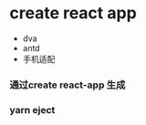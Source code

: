 <!--
 * @Author: xgj
 * @since: 2020-04-28 17:47:48
 * @lastTime: 2020-04-29 21:53:05
 * @LastAuthor: xgj
 * @FilePath: /my-app/README.md
 * @message: 
 -->
# create react app

- dva
- antd
- 手机适配


### 通过create react-app 生成
### yarn eject